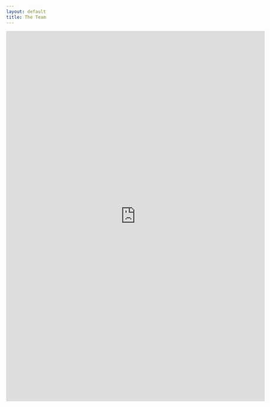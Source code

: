 ```yaml
---
layout: default
title: The Team
---
```


<iframe src = "https://edivimeycook.shinyapps.io/MeRIT-Team/" style = "border:none; width:700px; height:1000px;"></iframe
